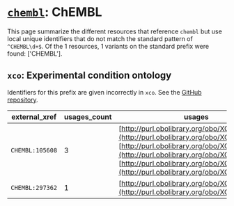 # [`chembl`](https://bioregistry.io/chembl): ChEMBL

This page summarize the different resources that reference `chembl`
but use local unique identifiers that do not match the standard pattern of
`^CHEMBL\d+$`. Of the 1 resources,
1 variants on the standard prefix were found: ['CHEMBL'].

## `xco`: Experimental condition ontology

Identifiers for this prefix are given incorrectly in `xco`. See the [GitHub repository](https://github.com/rat-genome-database/XCO-experimental-condition-ontology).

| external_xref   |   usages_count | usages                                                                                                                                                                                                                                                                       |
|-----------------|----------------|------------------------------------------------------------------------------------------------------------------------------------------------------------------------------------------------------------------------------------------------------------------------------|
| `CHEMBL:105608` |              3 | [http://purl.obolibrary.org/obo/XCO_0000320](http://purl.obolibrary.org/obo/XCO_0000320), [http://purl.obolibrary.org/obo/XCO_0000321](http://purl.obolibrary.org/obo/XCO_0000321), [http://purl.obolibrary.org/obo/XCO_0000322](http://purl.obolibrary.org/obo/XCO_0000322) |
| `CHEMBL:297362` |              1 | [http://purl.obolibrary.org/obo/XCO_0000131](http://purl.obolibrary.org/obo/XCO_0000131)                                                                                                                                                                                     |

